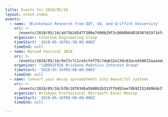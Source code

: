 ```yaml
---
title: Events for 2018/05/16
layout: event-index
events:
  - name: 'Blockchain Research from QUT, UQ, and Griffith University'
    uri: >-
      /events/2018/05/16/ab75b2d547f308e7d90b29f3c8660b64010367d33f14fa27d91bc7c4e2ce377c
    organizer: Ethereum Engineering Group
    timeStart: '2018-05-16T02:30:00.000Z'
    timeEnd: null
  - name: Myriad Festival 2018
    uri: >-
      /events/2018/05/16/9ef2c7c1ce5cfef75c7da632e134c03ace458615aaa4a9303ada923f871271f5
    organizer: "\U0001F916 Brisbane Robotics Interest Group"
    timeStart: '2018-05-16T05:00:00.000Z'
    timeEnd: null
  - name: Convert your messy spreadsheets into beautiful systems
    uri: >-
      /events/2018/05/16/b78c10f034ba5b00b2b313ffb952ee7db921524b96de3776011d611994cac047
    organizer: Brisbane Professional Microsoft Excel Meetup
    timeStart: '2018-05-16T09:00:00.000Z'
    timeEnd: null

---
```

